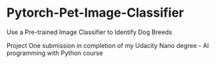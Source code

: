 # Pytorch-Pet-Image-Classifier
Use a Pre-trained Image Classifier to Identify Dog Breeds

Project One submission in completion of my Udacity Nano degree - AI programming with Python course
